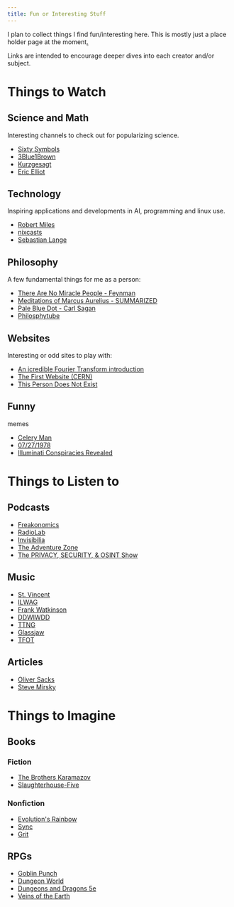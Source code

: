 ```yaml
---
title: Fun or Interesting Stuff
---
```


I plan to collect things I find fun/interesting here. This is mostly just a place holder page at the moment[.](https://youtu.be/d6uN9xYUMxE)

Links are intended to encourage deeper dives into each creator and/or subject.

# Things to Watch

## Science and Math

Interesting channels to check out for popularizing science.

- [Sixty Symbols](https://youtu.be/9FrsYjkKhBI)
- [3Blue1Brown](https://www.youtube.com/watch?v=spUNpyF58BY)
- [Kurzgesagt](https://www.youtube.com/watch?v=16W7c0mb-rE)
- [Eric Elliot](https://www.youtube.com/watch?v=PqbB07n_uQ4)

## Technology

Inspiring applications and developments in AI, programming and linux use.

- [Robert Miles](https://www.youtube.com/watch?v=ZeecOKBus3Q)
- [nixcasts](https://www.youtube.com/watch?v=QeJkAs_PEQQ)
- [Sebastian Lange](https://www.youtube.com/watch?v=dY6jR52fFWo)

## Philosophy

A few fundamental things for me as a person:

- [There Are No Miracle People - Feynman](https://www.youtube.com/watch?v=IIDLcaQVMqw)
- [Meditations of Marcus Aurelius - SUMMARIZED](https://www.youtube.com/watch?v=spUNpyF58BY)
- [Pale Blue Dot - Carl Sagan](https://youtu.be/nl5dlbCh8lY)
- [Philosphytube](https://youtu.be/DqPd6MShV1o)

## Websites

Interesting or odd sites to play with:

- [An icredible Fourier Transform introduction](http://www.jezzamon.com/fourier/index.html)
- [The First Website (CERN)](http://info.cern.ch/)
- [This Person Does Not Exist](https://thispersondoesnotexist.com/)

## Funny

memes

- [Celery Man](https://www.youtube.com/watch?v=RluN0l4orOU)
- [07/27/1978](https://youtu.be/NAh9oLs67Cw)
- [Illuminati Conspiracies Revealed](https://youtu.be/bWIkqEnVG8I)

# Things to Listen to

## Podcasts

- [Freakonomics](https://freakonomics.com/podcast/the-true-story-of-the-gender-pay-gap-a-new-freakonomics-radio-podcast/)
- [RadioLab](https://www.wnycstudios.org/podcasts/radiolab/episodes/91520-space)
- [Invisibilia](https://www.npr.org/programs/invisibilia/375927143/the-secret-history-of-thoughts)
- [The Adventure Zone](https://maximumfun.org/episodes/adventure-zone/ep-1-here-there-be-gerblins-chapter-one/)
- [The PRIVACY, SECURITY, & OSINT Show](https://inteltechniques.com/podcast.html)

## Music

- [St. Vincent](https://www.youtube.com/watch?v=V-24m-KRkn0)
- [ILWAG](https://www.youtube.com/watch?v=BeI6an1Fy6E)
- [Frank Watkinson](https://www.youtube.com/watch?v=RluN0l4orOU)
- [DDWIWDD](https://www.youtube.com/watch?v=V-24m-KRkn0)
- [TTNG](https://www.youtube.com/watch?v=QMqhie-U-Wk)
- [Glassjaw](https://www.youtube.com/watch?v=BWDRSevC7wI)
- [TFOT](https://www.youtube.com/watch?v=9X_B1HVd_8k)

## Articles

- [Oliver Sacks](https://www.nytimes.com/2015/02/19/opinion/oliver-sacks-on-learning-he-has-terminal-cancer.html)
- [Steve Mirsky](https://www.scientificamerican.com/article/acknowledging-reality-is-an-excellent-way-to-function-within-it/)

# Things to Imagine

## Books

### Fiction

- [The Brothers Karamazov](https://www.gutenberg.org/files/8578/8578-h/8578-h.htm)
- [Slaughterhouse-Five](https://www.penguinrandomhouse.ca/books/184345/slaughterhouse-five-by-kurt-vonnegut/9780385333849/excerpt)

### Nonfiction

- [Evolution's Rainbow]()
- [Sync]()
- [Grit]()

## RPGs

- [Goblin Punch](http://goblinpunch.blogspot.com/2021/02/myconids.html)
- [Dungeon World](https://dungeon-world.com/)
- [Dungeons and Dragons 5e]()
- [Veins of the Earth]()
